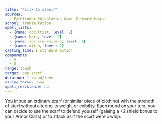 ```yaml
---
title: "*silk to steel*"
sources:
  - Pathfinder Roleplaying Game Ultimate Magic
school: transmutation
spell_lists:
  - {name: occultist, level: 2}
  - {name: bard, level: 2}
  - {name: sorcerer/wizard, level: 2}
  - {name: witch, level: 2}
casting_time: 1 standard action
components:
  - V
  - S
range: touch
target: one scarf
duration: 1 round/level
saving_throw: none
spell_resistance: no
---
```


You imbue an ordinary scarf (or similar piece of clothing) with the strength of steel without altering its weight or  exibility. Each round on your turn, you can decide to use the scarf to defend yourself (gaining a +2 shield bonus to your Armor Class) or to attack as if the scarf were a whip.

